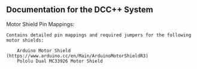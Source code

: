 Documentation for the DCC++ System
-----------------------------------

Motor Shield Pin Mappings:

	Contains detailed pin mappings and required jumpers for the following motor shields:

		Arduino Motor Shield (https://www.arduino.cc/en/Main/ArduinoMotorShieldR3)
		Pololu Dual MC33926 Motor Shield

